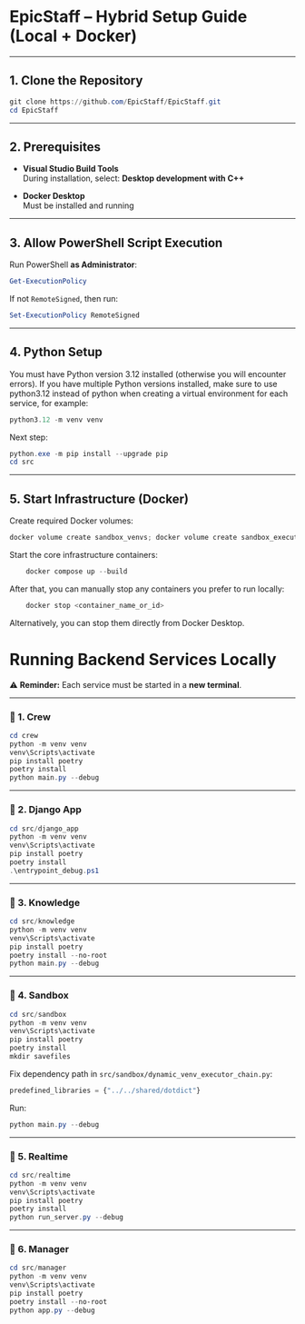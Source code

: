 # EpicStaff – Hybrid Setup Guide (Local + Docker)
---

## 1. Clone the Repository
```powershell
git clone https://github.com/EpicStaff/EpicStaff.git
cd EpicStaff
```

---

## 2. Prerequisites

- **Visual Studio Build Tools**  
  During installation, select: **Desktop development with C++**

- **Docker Desktop**  
  Must be installed and running

---

## 3. Allow PowerShell Script Execution
Run PowerShell **as Administrator**:

```powershell
Get-ExecutionPolicy
```

If not `RemoteSigned`, then run:
```powershell
Set-ExecutionPolicy RemoteSigned
```

---

## 4. Python Setup
You must have Python version 3.12 installed (otherwise you will encounter errors).
If you have multiple Python versions installed, make sure to use python3.12 instead of python when creating a virtual environment for each service, for example:

```powershell
python3.12 -m venv venv
```
Next step:
```powershell
python.exe -m pip install --upgrade pip
cd src
```

---

## 5. Start Infrastructure (Docker)

Create required Docker volumes:
```powershell
docker volume create sandbox_venvs; docker volume create sandbox_executions; docker volume create crew_pgdata; docker volume create crew_config
```

Start the core infrastructure containers:
```powershell
    docker compose up --build
```

After that, you can manually stop any containers you prefer to run locally:
```powershell
    docker stop <container_name_or_id>
```

Alternatively, you can stop them directly from Docker Desktop.

# Running Backend Services Locally  
⚠️ **Reminder:** Each service must be started in a **new terminal**.

---

### 🔹 1. Crew
```powershell
cd crew
python -m venv venv
venv\Scripts\activate
pip install poetry
poetry install
python main.py --debug
```

---

### 🔹 2. Django App
```powershell
cd src/django_app
python -m venv venv
venv\Scripts\activate
pip install poetry
poetry install
.\entrypoint_debug.ps1 
```

---

### 🔹 3. Knowledge
```powershell
cd src/knowledge
python -m venv venv
venv\Scripts\activate
pip install poetry 
poetry install --no-root
python main.py --debug
```

---

### 🔹 4. Sandbox
```powershell
cd src/sandbox
python -m venv venv
venv\Scripts\activate
pip install poetry
poetry install
mkdir savefiles
```

Fix dependency path in `src/sandbox/dynamic_venv_executor_chain.py`:
```python
predefined_libraries = {"../../shared/dotdict"}
```

Run:
```powershell
python main.py --debug
```

---

### 🔹 5. Realtime
```powershell
cd src/realtime
python -m venv venv
venv\Scripts\activate
pip install poetry
poetry install
python run_server.py --debug
```

---

### 🔹 6. Manager
```powershell
cd src/manager
python -m venv venv
venv\Scripts\activate
pip install poetry
poetry install --no-root
python app.py --debug
```